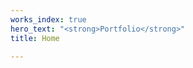 ```yaml
---
works_index: true
hero_text: "<strong>Portfolio</strong>"
title: Home

---
```

<Hero :text="$page.frontmatter.hero_text" />
<WorksList3/>


